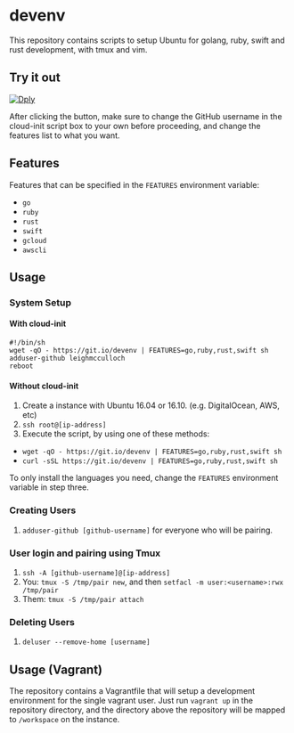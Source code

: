 # devenv

This repository contains scripts to setup Ubuntu for golang, ruby, swift and rust development, with tmux and vim.

## Try it out

[![Dply](https://dply.co/b.svg)](https://dply.co/b/CnKOnaNm)

After clicking the button, make sure to change the GitHub username in the cloud-init script box to your own before proceeding, and change the features list to what you want.

## Features

Features that can be specified in the `FEATURES` environment variable:
  * `go`
  * `ruby`
  * `rust`
  * `swift`
  * `gcloud`
  * `awscli`

## Usage

### System Setup

#### With cloud-init

```
#!/bin/sh
wget -qO - https://git.io/devenv | FEATURES=go,ruby,rust,swift sh
adduser-github leighmcculloch
reboot
```

#### Without cloud-init

1. Create a instance with Ubuntu 16.04 or 16.10. (e.g. DigitalOcean, AWS, etc)
2. `ssh root@[ip-address]`
3. Execute the script, by using one of these methods:
  * `wget -qO - https://git.io/devenv | FEATURES=go,ruby,rust,swift sh`
  * `curl -sSL https://git.io/devenv | FEATURES=go,ruby,rust,swift sh`

To only install the languages you need, change the `FEATURES` environment variable in step three.

### Creating Users

1. `adduser-github [github-username]` for everyone who will be pairing.

### User login and pairing using Tmux

1. `ssh -A [github-username]@[ip-address]`
2. You: `tmux -S /tmp/pair new`, and then `setfacl -m user:<username>:rwx /tmp/pair`
3. Them: `tmux -S /tmp/pair attach`

### Deleting Users

1. `deluser --remove-home [username]`

## Usage (Vagrant)

The repository contains a Vagrantfile that will setup a development environment for the single vagrant user. Just run `vagrant up` in the repository directory, and the directory above the repository will be mapped to `/workspace` on the instance.
